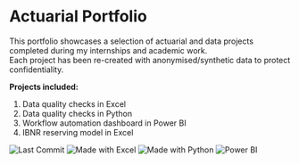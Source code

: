 
# Actuarial Portfolio

This portfolio showcases a selection of actuarial and data projects completed during my internships and academic work.  
Each project has been re-created with anonymised/synthetic data to protect confidentiality.

**Projects included:**
1. Data quality checks in Excel
2. Data quality checks in Python
3. Workflow automation dashboard in Power BI
4. IBNR reserving model in Excel


![Last Commit](https://img.shields.io/github/last-commit/dheershah01/Actuarial-Portfolio)
![Made with Excel](https://img.shields.io/badge/Made%20with-Excel-green)
![Made with Python](https://img.shields.io/badge/Made%20with-Python-blue)
![Power BI](https://img.shields.io/badge/Power%20BI-Dashboard-yellow)
